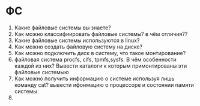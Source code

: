 # ФС

1) Какие файловые системы вы знаете?
2) Как можно классифиировать файловые системы? в чём отличия??
3) Какие файловые системы используются в linux?
4) Как можно создать файловую систему на диске?
5) Как можно подключить диск в систему, что такое монтирование?
6) файловая система procfs, cifs, tpmfs,sysfs. В чём особенности каждой из них?
Вывести каталоги к которым примонтированы эти файловые системыю
7) Как можно получить информацию о системе используя лишь команду cat? 
вывести ифонмацию о процессоре и состоянии памяти системы
8) 